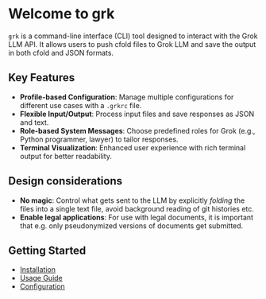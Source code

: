 # Welcome to grk

`grk` is a command-line interface (CLI) tool designed to interact with the Grok LLM API. It allows users to push cfold files to Grok LLM and save the output in both cfold and JSON formats.

## Key Features

- **Profile-based Configuration**: Manage multiple configurations for different use cases with a `.grkrc` file.
- **Flexible Input/Output**: Process input files and save responses as JSON and text.
- **Role-based System Messages**: Choose predefined roles for Grok (e.g., Python programmer, lawyer) to tailor responses.
- **Terminal Visualization**: Enhanced user experience with rich terminal output for better readability.

## Design considerations
- **No magic**: Control what gets sent to the LLM by explicitly *folding* the files into a single text file, avoid background reading of git histories etc. 
- **Enable legal applications**: For use with legal documents, it is important that e.g. only pseudonymized versions of documents get submitted. 

## Getting Started

- [Installation](./installation.md)
- [Usage Guide](./usage.md)
- [Configuration](./configuration.md)



